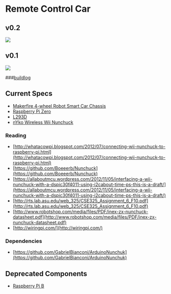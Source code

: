 # Remote Control Car

## v0.2
![](http://files.jackdwyer.org/20160912_001600.jpg)

## v0.1
![](http://files.jackdwyer.org/2016_09_04-14:57:40.png)

###[buildlog](buildlog/BUILDLOG.md)

## Current Specs
- [Makerfire 4-wheel Robot Smart Car Chassis](https://www.amazon.com/gp/product/B00NAT3VF4)
- [Raspberry Pi Zero](https://www.raspberrypi.org/)
- [L293D](http://www.ti.com/lit/ds/symlink/l293d.pdf)
- [nYko Wireless Wii Nunchuck](https://www.amazon.com/Wii-Kama-Wireless-Controller-Colours-Nintendo/dp/B0012R58LG)

### Reading
- [http://whatacowpi.blogspot.com/2012/07/connecting-wii-nunchuck-to-raspberry-pi.html](http://whatacowpi.blogspot.com/2012/07/connecting-wii-nunchuck-to-raspberry-pi.html)
- [https://github.com/Boeeerb/Nunchuck](https://github.com/Boeeerb/Nunchuck)
- [https://allaboutmcu.wordpress.com/2012/11/05/interfacing-a-wii-nunchuck-with-a-dspic30f4011-using-i2cabout-time-ps-this-is-a-draft/](https://allaboutmcu.wordpress.com/2012/11/05/interfacing-a-wii-nunchuck-with-a-dspic30f4011-using-i2cabout-time-ps-this-is-a-draft/)
- [http://rts.lab.asu.edu/web_325/CSE325_Assignment_6_F10.pdf](http://rts.lab.asu.edu/web_325/CSE325_Assignment_6_F10.pdf)
- [http://www.robotshop.com/media/files/PDF/inex-zx-nunchuck-datasheet.pdf](http://www.robotshop.com/media/files/PDF/inex-zx-nunchuck-datasheet.pdf)
- [http://wiringpi.com/](http://wiringpi.com/)

### Dependencies
- [https://github.com/GabrielBianconi/ArduinoNunchuk](https://github.com/GabrielBianconi/ArduinoNunchuk)

## Deprecated Components
- [Raspberry Pi B](https://www.raspberrypi.org/)
